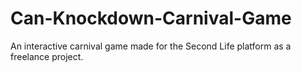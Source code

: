 # Can-Knockdown-Carnival-Game
An interactive carnival game made for the Second Life platform as a freelance project.
